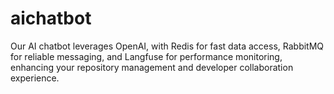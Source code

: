 # aichatbot
Our AI chatbot leverages OpenAI, with Redis for fast data access, RabbitMQ for reliable messaging, and Langfuse for performance monitoring, enhancing your repository management and developer collaboration experience.
